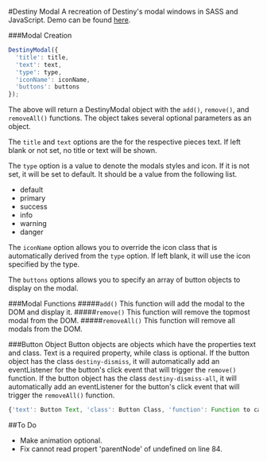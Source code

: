 #Destiny Modal
A recreation of Destiny's modal windows in SASS and JavaScript. Demo can be found [here](https://github.com/github/markup/tree/master#html-sanitization).

###Modal Creation
```JavaScript
DestinyModal({
  'title': title,
  'text': text,
  'type': type,
  'iconName': iconName,
  'buttons': buttons
});
```
The above will return a DestinyModal object with the ```add()```, ```remove()```, and ```removeAll()``` functions. The object takes several optional parameters as an object. 

The ```title``` and ```text``` options are the for the respective pieces text. If left blank or not set, no title or text will be shown.

The ```type``` option is a value to denote the modals styles and icon. If it is not set, it will be set to default. It should be a value from the following list.
- default
- primary
- success
- info
- warning
- danger

The ```iconName``` option allows you to override the icon class that is automatically derived from the ```type``` option. If left blank, it will use the icon specified by the type.

The ```buttons``` options allows you to specify an array of button objects to display on the modal.

###Modal Functions
#####```add()```
This function will add the modal to the DOM and display it.
#####```remove()```
This function will remove the topmost modal from the DOM.
#####```removeAll()```
This function will remove all modals from the DOM.

###Button Object
Button objects are objects which have the properties text and class. Text is a required property, while class is optional. If the button object has the class ```destiny-dismiss```, it will automatically add an eventListener for the button's click event that will trigger the ```remove()``` function. If the button object has the class ```destiny-dismiss-all```, it will automatically add an eventListener for the button's click event that will trigger the ```removeAll()``` function.

```JavaScript
{'text': Button Text, 'class': Button Class, 'function': Function to call on click}
```

##To Do
- Make animation optional.
- Fix cannot read propert 'parentNode' of undefined on line 84.